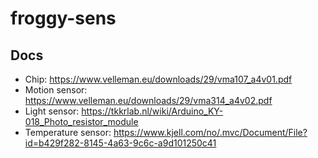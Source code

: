 # froggy-sens

## Docs

- Chip: https://www.velleman.eu/downloads/29/vma107_a4v01.pdf
- Motion sensor: https://www.velleman.eu/downloads/29/vma314_a4v02.pdf
- Light sensor: https://tkkrlab.nl/wiki/Arduino_KY-018_Photo_resistor_module
- Temperature sensor: https://www.kjell.com/no/.mvc/Document/File?id=b429f282-8145-4a63-9c6c-a9d101250c41
